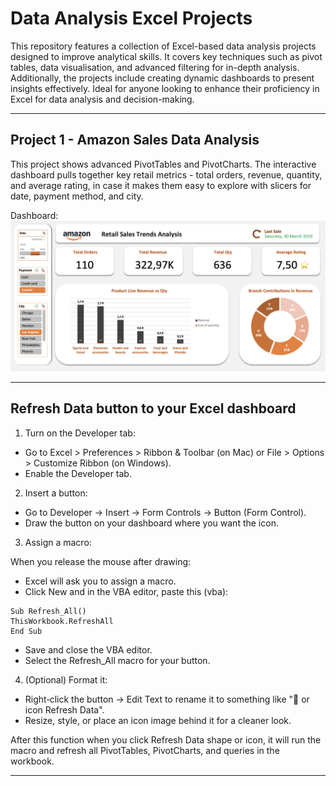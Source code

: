 # Data Analysis Excel Projects

This repository features a collection of Excel-based data analysis projects designed to improve analytical skills. It covers key techniques such as pivot tables, data visualisation, and advanced filtering for in-depth analysis. Additionally, the projects include creating dynamic dashboards to present insights effectively. Ideal for anyone looking to enhance their proficiency in Excel for data analysis and decision-making.

-------

## Project 1 - Amazon Sales Data Analysis

This project shows advanced PivotTables and PivotCharts. The interactive dashboard pulls together key retail metrics - total orders, revenue, quantity, and average rating, in case it makes them easy to explore with slicers for date, payment method, and city. 
   
Dashboard: ![amazon](https://github.com/valerijarudjko/data-analysis-xlsx-projects/blob/main/amazon_sales_analysis/Amazon%20Sales%20Interactive%20Dashboard.png)




------
## Refresh Data button to your Excel dashboard 

1. Turn on the Developer tab:

- Go to Excel > Preferences > Ribbon & Toolbar (on Mac) or File > Options > Customize Ribbon (on Windows).
- Enable the Developer tab.
  
2. Insert a button:
- Go to Developer → Insert → Form Controls → Button (Form Control).
- Draw the button on your dashboard where you want the icon.
  
3. Assign a macro:

When you release the mouse after drawing:
- Excel will ask you to assign a macro.
- Click New and in the VBA editor, paste this (vba):

```vda
Sub Refresh_All()
ThisWorkbook.RefreshAll
End Sub
```
- Save and close the VBA editor.
- Select the Refresh_All macro for your button.

4. (Optional) Format it:

- Right‑click the button → Edit Text to rename it to something like "🔄 or icon Refresh Data".
- Resize, style, or place an icon image behind it for a cleaner look.

After this function when you click Refresh Data shape or icon, it will run the macro and refresh all PivotTables, PivotCharts, and queries in the workbook.

-----
